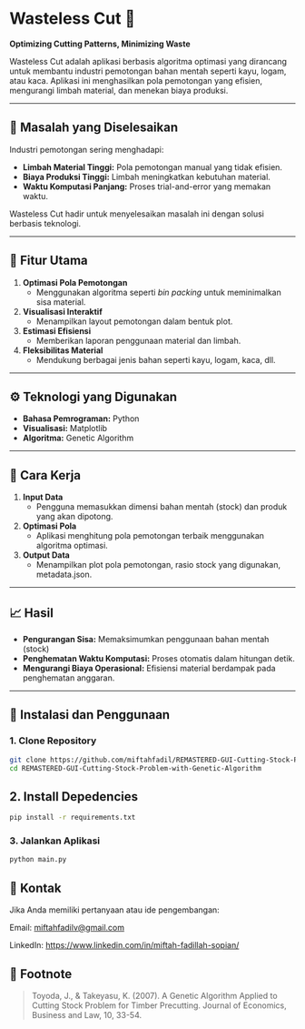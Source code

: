 # Wasteless Cut 🚀  
**Optimizing Cutting Patterns, Minimizing Waste**  

Wasteless Cut adalah aplikasi berbasis algoritma optimasi yang dirancang untuk membantu industri pemotongan bahan mentah seperti kayu, logam, atau kaca. Aplikasi ini menghasilkan pola pemotongan yang efisien, mengurangi limbah material, dan menekan biaya produksi.

---

## 📌 Masalah yang Diselesaikan  
Industri pemotongan sering menghadapi:  
- **Limbah Material Tinggi:** Pola pemotongan manual yang tidak efisien.  
- **Biaya Produksi Tinggi:** Limbah meningkatkan kebutuhan material.  
- **Waktu Komputasi Panjang:** Proses trial-and-error yang memakan waktu.  

Wasteless Cut hadir untuk menyelesaikan masalah ini dengan solusi berbasis teknologi.

---

## 🌟 Fitur Utama  
1. **Optimasi Pola Pemotongan**  
   - Menggunakan algoritma seperti *bin packing* untuk meminimalkan sisa material.  
2. **Visualisasi Interaktif**  
   - Menampilkan layout pemotongan dalam bentuk plot.  
3. **Estimasi Efisiensi**  
   - Memberikan laporan penggunaan material dan limbah.  
4. **Fleksibilitas Material**  
   - Mendukung berbagai jenis bahan seperti kayu, logam, kaca, dll.  

---

## ⚙️ Teknologi yang Digunakan  
- **Bahasa Pemrograman:** Python  
- **Visualisasi:** Matplotlib  
- **Algoritma:** Genetic Algorithm  

---

## 🎯 Cara Kerja  
1. **Input Data**  
   - Pengguna memasukkan dimensi bahan mentah (stock) dan produk yang akan dipotong.  
2. **Optimasi Pola**  
   - Aplikasi menghitung pola pemotongan terbaik menggunakan algoritma optimasi.  
3. **Output Data**  
   - Menampilkan plot pola pemotongan, rasio stock yang digunakan, metadata.json.

---

## 📈 Hasil  
- **Pengurangan Sisa:** Memaksimumkan penggunaan bahan mentah (stock)  
- **Penghematan Waktu Komputasi:** Proses otomatis dalam hitungan detik.  
- **Mengurangi Biaya Operasional:** Efisiensi material berdampak pada penghematan anggaran.  

---

## 🚀 Instalasi dan Penggunaan  
### 1. Clone Repository  
```bash
git clone https://github.com/miftahfadil/REMASTERED-GUI-Cutting-Stock-Problem-with-Genetic-Algorithm.git
cd REMASTERED-GUI-Cutting-Stock-Problem-with-Genetic-Algorithm
```

## 2. Install Depedencies
```bash
pip install -r requirements.txt
```


### 3. Jalankan Aplikasi
```bash
python main.py
```

## 📧 Kontak
Jika Anda memiliki pertanyaan atau ide pengembangan:

Email: miftahfadilv@gmail.com

LinkedIn: https://www.linkedin.com/in/miftah-fadillah-sopian/

## 📒 Footnote
>Toyoda, J., & Takeyasu, K. (2007). A Genetic Algorithm Applied to Cutting Stock Problem for Timber Precutting. Journal of Economics, Business and Law, 10, 33-54.

